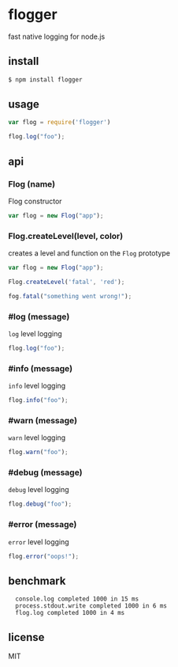 flogger
====

fast native logging for node.js

## install

```sh
$ npm install flogger
```

## usage

```js
var flog = require('flogger')

flog.log("foo");
```

## api

### Flog (name)

Flog constructor

```js
var flog = new Flog("app");
```

### Flog.createLevel(level, color)

creates a level and function on the `Flog` prototype

```js
var flog = new Flog("app");

Flog.createLevel('fatal', 'red');

fog.fatal("something went wrong!");
```

### #log (message)

`log` level logging

```js
flog.log("foo");
```

### #info (message)

`info` level logging

```js
flog.info("foo");
```

### #warn (message)

`warn` level logging

```js
flog.warn("foo");
```

### #debug (message)

`debug` level logging

```js
flog.debug("foo");
```

### #error (message)

`error` level logging

```js
flog.error("oops!");
```

## benchmark


```
  console.log completed 1000 in 15 ms
  process.stdout.write completed 1000 in 6 ms
  flog.log completed 1000 in 4 ms
```

## license

MIT